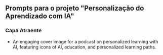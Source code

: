 ## Prompts para o projeto "Personalização do Aprendizado com IA"

### Capa Atraente
- An engaging cover image for a podcast on personalized learning with AI, featuring icons of AI, education, and personalized learning paths.
